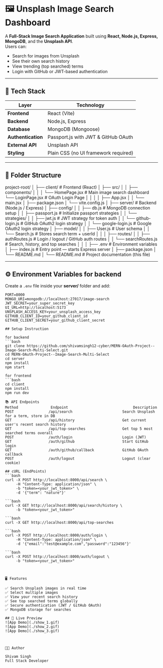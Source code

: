 # 🖼️ Unsplash Image Search Dashboard

A **Full-Stack Image Search Application** built using **React, Node.js, Express, MongoDB**, and the **Unsplash API**.  
Users can:
- Search for images from Unsplash
- See their own search history
- View trending (top searched) terms
- Login with GitHub or JWT-based authentication

---

## 🚀 Tech Stack

| Layer | Technology |
|-------|-------------|
| **Frontend** | React (Vite) |
| **Backend** | Node.js, Express |
| **Database** | MongoDB (Mongoose) |
| **Authentication** | Passport.js with JWT & GitHub OAuth |
| **External API** | Unsplash API |
| **Styling** | Plain CSS (no UI framework required) |

---

## 🧩 Folder Structure
project-root/
│
├── client/ # Frontend (React)
│ ├── src/
│ │ ├── components/
│ │ │ └── HomePage.jsx # Main image search dashboard
      └── LoginPage.jsx # OAuth Login Page
│ │
│ │ ├── App.jsx
│ │ └── main.jsx
│ ├── package.json
│ └── vite.config.js
│
├── server/ # Backend (Node.js / Express)
│ ├── config/
│ │ ├── db.js # MongoDB connection setup
│ │ ├── passport.js # Initialize passport strategies
│ │ └── strategies/
│ │ ├── jwt.js # JWT strategy for token auth
│ │ └── github-login.js # GitHub OAuth2 login strategy
│ │ └── google-login.js # Google OAuth2 login strategy
│ ├── model/
│ │ ├── User.js # User schema
│ │ └── Search.js # Stores search term + userId
│ │
│ ├── routes/
│ │ ├── authRoutes.js # Login / logout / GitHub auth routes
│ │ └── searchRoutes.js # Search, history, and top searches
│ │
│ ├── .env # Environment variables
│ ├── index.js # Entry point — starts Express server
│ ├── package.json
│ └── README.md
│
└── README.md # Project documentation (this file)


---

## ⚙️ Environment Variables for backend

Create a `.env` file inside your **server/** folder and add:

```env
PORT=8000
MONGO_URI=mongodb://localhost:27017/image-search
JWT_SECRET=your_super_secret_key
UI_URL=http://localhost:5173
UNSPLASH_ACCESS_KEY=your_unsplash_access_key
GITHUB_CLIENT_ID=your_github_client_id
GITHUB_CLIENT_SECRET=your_github_client_secret

## Setup Instruction

for backend
```bash
git clone https://github.com/shivamsingh12-cyber/MERN-OAuth-Project--Image-Search-Multi-Select.git
cd MERN-OAuth-Project--Image-Search-Multi-Select
cd server
npm install
npm start

for frontend
```bash
cd client
npm install
npm run dev

📚 API Endpoints
Method	             Endpoint	                           Description
POST	            /api/search	                      Search Unsplash for a term, store in DB
GET	                /api/history	                  Get current user's recent search history
GET	                /api/top-searches	              Get top 5 most searched terms overall
POST	            /auth/login	                      Login (JWT)
GET	                /auth/github	                  Start GitHub login
GET	                /auth/github/callback	          GitHub OAuth callback
POST	            /auth/logout	                  Logout (clear cookie)

## cURL (EndPoints)
```bash
curl -X POST http://localhost:8000/api/search \
     -H "Content-Type: application/json" \
     -b "token=<your_jwt_token>" \
     -d '{"term": "nature"}'

```bash
curl -X GET http://localhost:8000/api/search/history \
     -b "token=<your_jwt_token>"

```bash
curl -X GET http://localhost:8000/api/top-searches

```bash
curl -X POST http://localhost:8000/auth/login \
     -H "Content-Type: application/json" \
     -d '{"email":"test@example.com","password":"123456"}'

```bash
curl -X POST http://localhost:8000/auth/logout \
     -b "token=<your_jwt_token>"



🖥️ Features

✅ Search Unsplash images in real time
✅ Select multiple images
✅ View your recent search history
✅ See top searched terms globally
✅ Secure authentication (JWT / GitHub OAuth)
✅ MongoDB storage for searches

## 🚀 Live Preview
![App Demo](./show_1.gif)
![App Demo](./show_2.gif)
![App Demo](./show_3.gif)



🧑‍💻 Author

Shivam Singh
Full Stack Developer



